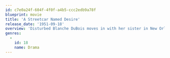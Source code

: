 ```yaml
---
id: c7e0a24f-604f-4f0f-a4b5-ccc2edb9a78f
blueprint: movie
title: 'A Streetcar Named Desire'
release_date: '1951-09-18'
overview: 'Disturbed Blanche DuBois moves in with her sister in New Orleans and is tormented by her brutish brother-in-law while her reality crumbles around her.'
genres:
  -
    id: 18
    name: Drama
---
```

